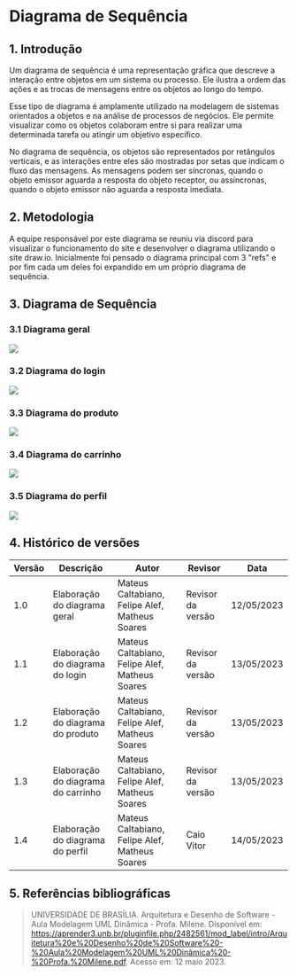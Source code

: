# Diagrama de Sequência

## 1. Introdução

Um diagrama de sequência é uma representação gráfica que descreve a interação entre objetos em um sistema ou processo. Ele ilustra a ordem das ações e as trocas de mensagens entre os objetos ao longo do tempo.

Esse tipo de diagrama é amplamente utilizado na modelagem de sistemas orientados a objetos e na análise de processos de negócios. Ele permite visualizar como os objetos colaboram entre si para realizar uma determinada tarefa ou atingir um objetivo específico.

No diagrama de sequência, os objetos são representados por retângulos verticais, e as interações entre eles são mostradas por setas que indicam o fluxo das mensagens. As mensagens podem ser síncronas, quando o objeto emissor aguarda a resposta do objeto receptor, ou assíncronas, quando o objeto emissor não aguarda a resposta imediata.

## 2. Metodologia

A equipe responsável por este diagrama se reuniu via discord para visualizar o funcionamento do site e desenvolver o diagrama utilizando o site draw.io. Inicialmente foi pensado o diagrama principal com 3 "refs" e por fim cada um deles foi expandido em um próprio diagrama de sequência.

## 3. Diagrama de Sequência

### 3.1 Diagrama geral

![](./images/diagramaDeSequenciaPrincipal.png)

### 3.2 Diagrama do login

![](./images/diagramaDeSequenciaLogin.png)

### 3.3 Diagrama do produto

![](./images/diagramaDeSequenciaProduto.png)

### 3.4 Diagrama do carrinho

![](./images/diagramaVerCarrinho.png)

### 3.5 Diagrama do perfil

![](./images/diagramaDeSequenciaPerfil.png)

## 4. Histórico de versões

| Versão | Descrição                          | Autor                                          | Revisor           | Data       |
| ------ | ---------------------------------- | ---------------------------------------------- | ----------------- | ---------- |
| 1.0    | Elaboração do diagrama geral       | Mateus Caltabiano, Felipe Alef, Matheus Soares | Revisor da versão | 12/05/2023 |
| 1.1    | Elaboração do diagrama do login    | Mateus Caltabiano, Felipe Alef, Matheus Soares | Revisor da versão | 13/05/2023 |
| 1.2    | Elaboração do diagrama do produto  | Mateus Caltabiano, Felipe Alef, Matheus Soares | Revisor da versão | 13/05/2023 |
| 1.3    | Elaboração do diagrama do carrinho | Mateus Caltabiano, Felipe Alef, Matheus Soares | Revisor da versão | 13/05/2023 |
| 1.4    | Elaboração do diagrama do perfil   | Mateus Caltabiano, Felipe Alef, Matheus Soares | Caio Vitor | 14/05/2023 |

## 5. Referências bibliográficas

> UNIVERSIDADE DE BRASÍLIA. Arquitetura e Desenho de Software - Aula Modelagem UML Dinâmica - Profa. Milene. Disponível em: https://aprender3.unb.br/pluginfile.php/2482561/mod_label/intro/Arquitetura%20e%20Desenho%20de%20Software%20-%20Aula%20Modelagem%20UML%20Dinâmica%20-%20Profa.%20Milene.pdf. Acesso em: 12 maio 2023.
